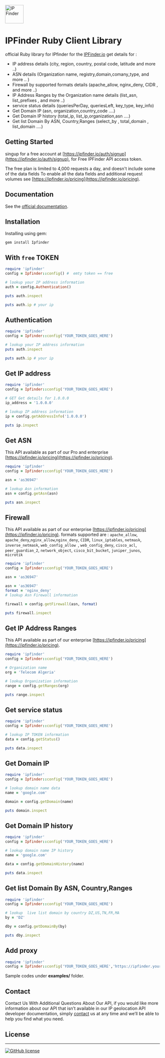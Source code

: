 <img src='https://camo.githubusercontent.com/46886c3e689a0d4a3f6c0733d1cab5d9f9a3926d/68747470733a2f2f697066696e6465722e696f2f6173736574732f696d616765732f6c6f676f732f6c6f676f2e706e67' height='60' alt='IP Finder'></a>
#  IPFinder Ruby Client Library

official Ruby library for IPfinder for the [IPFinder.io](https://ipfinder.io) get details for :
-  IP address details (city, region, country, postal code, latitude and more ..)
-  ASN details (Organization name, registry,domain,comany_type, and more .. )
-  Firewall by supported formats details (apache_allow,  nginx_deny, CIDR , and more ..)
-  IP Address Ranges by the Organization name  details (list_asn, list_prefixes , and more ..)
-  service status details (queriesPerDay, queriesLeft, key_type, key_info)
- Get Domain IP (asn, organization,country_code ....)
- Get Domain IP history (total_ip, list_ip,organization,asn ....)
- Get list Domain By ASN, Country,Ranges (select_by , total_domain  , list_domain ....)

## Getting Started
singup for a free account at [https://ipfinder.io/auth/signup](https://ipfinder.io/auth/signup), for Free IPFinder API access token.

The free plan is limited to 4,000 requests a day, and doesn't include some of the data fields
To enable all the data fields and additional request volumes see [https://ipfinder.io/pricing](https://ipfinder.io/pricing).

## Documentation

See the [official documentation](https://ipfinder.io/docs).

## Installation
Installing using gem:
```shell
gem install Ipfinder
```

## With `free` TOKEN

```ruby
require 'ipfinder'
config = Ipfinder::config() #  emty token == free

# lookup your IP address information
auth = config.Authentication()

puts auth.inspect

puts auth.ip # your ip

```

## Authentication

```ruby
require 'ipfinder'
config = Ipfinder::config('YOUR_TOKEN_GOES_HERE')

# lookup your IP address information
puts auth.inspect

puts auth.ip # your ip

```

## Get IP address

```ruby
require 'ipfinder'
config = Ipfinder::config('YOUR_TOKEN_GOES_HERE')

# GET Get details for 1.0.0.0
ip_address = '1.0.0.0'

# lookup IP address information
ip = config.getAddressInfo('1.0.0.0')

puts ip.inspect
```

## Get ASN
This API available as part of our Pro and enterprise [https://ipfinder.io/pricing](https://ipfinder.io/pricing).

```ruby
require 'ipfinder'
config = Ipfinder::config('YOUR_TOKEN_GOES_HERE')

asn = 'as36947'

# lookup Asn information
asn = config.getAsn(asn)

puts asn.inspect
```

## Firewall
This API available as part of our  enterprise [https://ipfinder.io/pricing](https://ipfinder.io/pricing).
formats supported are :  `apache_allow`, `apache_deny`,`nginx_allow`,`nginx_deny`, `CIDR`, `linux_iptables`, `netmask`, `inverse_netmask`, `web_config_allow `, `web_config_deny`, `cisco_acl`, `peer_guardian_2`, `network_object`, `cisco_bit_bucket`, `juniper_junos`, `microtik`

```ruby
require 'ipfinder'
config = Ipfinder::config('YOUR_TOKEN_GOES_HERE')

asn = 'as36947'

asn = 'as36947'
format = 'nginx_deny'
# lookup Asn Firewall information

firewall = config.getFirewall(asn, format)

puts firewall.inspect
```

## Get IP Address Ranges
This API available as part of our  enterprise [https://ipfinder.io/pricing](https://ipfinder.io/pricing).

```ruby
require 'ipfinder'
config = Ipfinder::config('YOUR_TOKEN_GOES_HERE')

# Organization name
org = 'Telecom Algeria'

# lookup Organization information
range = config.getRanges(org)

puts range.inspect
```

## Get service status

```ruby
require 'ipfinder'
config = Ipfinder::config('YOUR_TOKEN_GOES_HERE')

# lookup IP TOKEN information
data = config.getStatus()

puts data.inspect
```

## Get Domain IP


```ruby
require 'ipfinder'
config = Ipfinder::config('YOUR_TOKEN_GOES_HERE')

# lookup domain name data
name = 'google.com'

domain = config.getDomain(name)

puts domain.inspect
```

## Get Domain IP history



```ruby
require 'ipfinder'
config = Ipfinder::config('YOUR_TOKEN_GOES_HERE')

# lookup domain name IP history
name = 'google.com'

data = config.getDomainHistory(name)

puts data.inspect
```

## Get list Domain By ASN, Country,Ranges


```ruby
require 'ipfinder'
config = Ipfinder::config('YOUR_TOKEN_GOES_HERE')

# lookup  live list domain by country DZ,US,TN,FR,MA
by = 'DZ'

dby = config.getDomainBy(by)

puts dby.inspect
```

## Add proxy
```ruby
require 'ipfinder'
config = Ipfinder::config('YOUR_TOKEN_GOES_HERE','https://ipfinder.yourdomain.com')
```

Sample codes under **examples/** folder.


## Contact

Contact Us With Additional Questions About Our API, if you would like more information about our API that isn’t available in our IP geolocation API developer documentation, simply [contact](https://ipfinder.io/contact) us at any time and we’ll be able to help you find what you need.

## License
----

[![GitHub license](https://img.shields.io/github/license/ipfinder-io/ip-finder-node.svg)](https://github.com/ipfinder-io/ip-finder-node)
